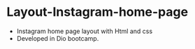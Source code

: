 # Layout-Instagram-home-page
- Instagram home page layout with Html and css
-  Developed in Dio bootcamp.
